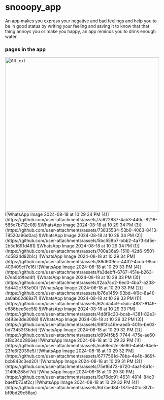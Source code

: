 # snooopy_app
An app makes you express your negative and bad feelings and help you to be in good status by writing your feeling and saving it to know that that thing annoys you or make you 
happy, an app reminds you to drink enough water.
### pages in the app
<img src="https://github.com/user-attachments/assets/7a622887-4ab3-440c-8218-585c7b712c08" alt="Alt text" width="500">
![WhatsApp Image 2024-08-18 at 10 29 34 PM (4)](https://github.com/user-attachments/assets/7a622887-4ab3-440c-8218-585c7b712c08)
![WhatsApp Image 2024-08-18 at 10 29 34 PM (3)](https://github.com/user-attachments/assets/73835534-53b0-4063-8413-78520a96d0ac)
![WhatsApp Image 2024-08-18 at 10 29 34 PM (2)](https://github.com/user-attachments/assets/5bc558b7-bbb2-4a73-bf5e-2b5c1691d481)
![WhatsApp Image 2024-08-18 at 10 29 34 PM (1)](https://github.com/user-attachments/assets/700a36a9-1510-42d6-9501-4d5824d92b1c)
![WhatsApp Image 2024-08-18 at 10 29 34 PM](https://github.com/user-attachments/assets/88d609ec-4432-4ccb-98cc-409409cf7e16)
![WhatsApp Image 2024-08-18 at 10 29 33 PM (4)](https://github.com/user-attachments/assets/fa3debff-6767-451e-b263-b7ea5b9fed4f)
![WhatsApp Image 2024-08-18 at 10 29 33 PM (3)](https://github.com/user-attachments/assets/f2aa7cc2-6ec0-4ba7-a238-5d442c783e90)
![WhatsApp Image 2024-08-18 at 10 29 33 PM (2)](https://github.com/user-attachments/assets/b76e1459-93bd-4f9c-8a40-aa0ab02d68a7)
![WhatsApp Image 2024-08-18 at 10 29 33 PM (1)](https://github.com/user-attachments/assets/62cda4c9-c5dc-4831-8149-e686bee6ec55)
![WhatsApp Image 2024-08-18 at 10 29 33 PM](https://github.com/user-attachments/assets/4d8f9c20-bcab-4381-82e3-d493e3de3066)
![WhatsApp Image 2024-08-18 at 10 29 32 PM (3)](https://github.com/user-attachments/assets/98f3c46e-aed5-401b-be03-bd73453f3bdd)
![WhatsApp Image 2024-08-18 at 10 29 32 PM (2)](https://github.com/user-attachments/assets/d994f5b5-7744-475e-ae60-a18c34d2806e)
![WhatsApp Image 2024-08-18 at 10 29 32 PM (1)](https://github.com/user-attachments/assets/ea68ec2e-8e90-4a64-94e5-23fe6f2039e5)
![WhatsApp Image 2024-08-18 at 10 29 32 PM](https://github.com/user-attachments/assets/6777561d-78ba-4e4b-869f-bcb843c3ed20)
![WhatsApp Image 2024-08-18 at 10 29 31 PM (2)](https://github.com/user-attachments/assets/75e16473-6720-4aaf-8d1c-2149b288ef7d)
![WhatsApp Image 2024-08-18 at 10 29 30 PM](https://github.com/user-attachments/assets/9e76dc91-4631-4814-84c0-baeffb73af2c)
![WhatsApp Image 2024-08-18 at 10 29 32 PM (4)](https://github.com/user-attachments/assets/6d7aed84-1875-40fc-8f7b-bf9bd29c56ae)
